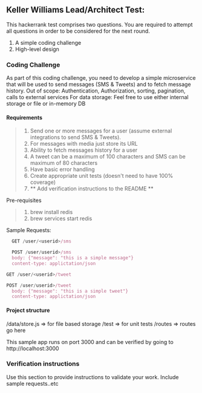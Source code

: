 ## Keller Williams Lead/Architect Test:
This hackerrank test comprises two questions. You are required to attempt all questions in order to be considered for the next round.
1. A simple coding challenge
2. High-level design


### Coding Challenge
As part of this coding challenge, you need to develop a simple microservice that will be used to send messages (SMS & Tweets) and to fetch message history.
Out of scope: Authentication, Authorization, sorting, pagination, calls to external services
For data storage: Feel free to use either internal storage or file or in-memory DB


#### Requirements
> 1. Send one or more messages for a user (assume external integrations to send SMS & Tweets).
> 2. For messages with media just store its URL
> 3. Ability to fetch messages history for a user
> 4. A tweet can be a maximum of 100 characters and SMS can be maximum of 80 characters
> 5. Have basic error handling
> 6. Create appropriate unit tests (doesn't need to have 100% coverage)
> 7. ** Add verification instructions to the README **

Pre-requisites
> 1. brew install redis
> 2. brew services start redis

Sample Requests:
```javascript
  GET /user/<userid>/sms
```
```javascript
  POST /user/userid>/sms
  body: {"message": "this is a simple message"}
  content-type: applictation/json
```
```javascript
GET /user/<userid>/tweet
```
```javascript
POST /user/userid>/tweet
  body: {"message": "this is a simple tweet"}
  content-type: applictation/json
```  

#### Project structure
/data/store.js => for file based storage
/test => for unit tests
/routes => routes go here

This sample app runs on port 3000 and can be verified by going to http://localhost:3000


### Verification instructions
Use this section to provide instructions to validate your work. Include sample requests..etc



